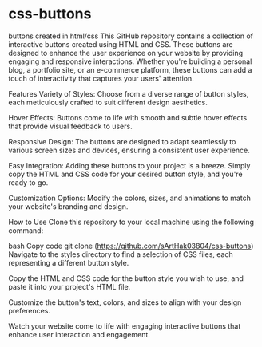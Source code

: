 # css-buttons
buttons created in html/css
This GitHub repository contains a collection of interactive buttons created using HTML and CSS. These buttons are designed to enhance the user experience on your website by providing engaging and responsive interactions. Whether you're building a personal blog, a portfolio site, or an e-commerce platform, these buttons can add a touch of interactivity that captures your users' attention.

Features
Variety of Styles: Choose from a diverse range of button styles, each meticulously crafted to suit different design aesthetics.

Hover Effects: Buttons come to life with smooth and subtle hover effects that provide visual feedback to users.

Responsive Design: The buttons are designed to adapt seamlessly to various screen sizes and devices, ensuring a consistent user experience.

Easy Integration: Adding these buttons to your project is a breeze. Simply copy the HTML and CSS code for your desired button style, and you're ready to go.

Customization Options: Modify the colors, sizes, and animations to match your website's branding and design.

How to Use
Clone this repository to your local machine using the following command:

bash
Copy code
git clone  (https://github.com/sArtHak03804/css-buttons)
Navigate to the styles directory to find a selection of CSS files, each representing a different button style.

Copy the HTML and CSS code for the button style you wish to use, and paste it into your project's HTML file.

Customize the button's text, colors, and sizes to align with your design preferences.

Watch your website come to life with engaging interactive buttons that enhance user interaction and engagement.

